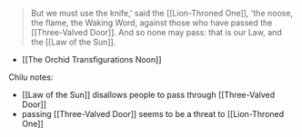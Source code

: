 > But we must use the knife,' said the [[Lion-Throned One]], 'the noose, the flame, the Waking Word, against those who have passed the [[Three-Valved Door]]. And so none may pass: that is our Law, and the [[Law of the Sun]].

 - [[The Orchid Transfigurations Noon]]

Chilu notes:
- [[Law of the Sun]] disallows people to pass through [[Three-Valved Door]]
- passing [[Three-Valved Door]] seems to be a threat to [[Lion-Throned One]]